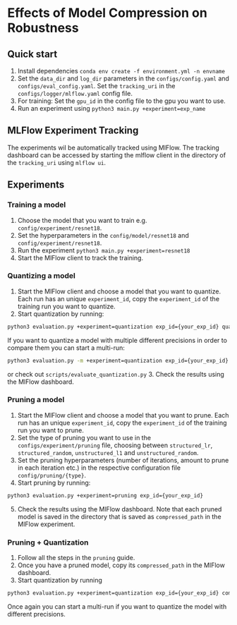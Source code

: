 # Effects of Model Compression on Robustness

## Quick start
1. Install dependencies `conda env create -f environment.yml -n envname`
2. Set the `data_dir` and `log_dir` parameters in the `configs/config.yaml` and `configs/eval_config.yaml`. Set the `tracking_uri` in the `configs/logger/mlflow.yaml` config file.
3. For training: Set the `gpu_id` in the config file to the gpu you want to use.
4. Run an experiment using `python3 main.py +experiment=exp_name`


## MLFlow Experiment Tracking
The experiments wil be automatically tracked using MlFlow. The tracking dashboard can be accessed by starting the mlflow client in the directory of the `tracking_uri` using `mlflow ui`.


## Experiments

### Training a model

1. Choose the model that you want to train e.g. `config/experiment/resnet18`.
2. Set the hyperparameters in the `config/model/resnet18` and `config/experiment/resnet18`.
3. Run the experiment `python3 main.py +experiment=resnet18`
4. Start the MlFlow client to track the training.


### Quantizing a model
1. Start the MlFlow client and choose a model that you want to quantize. Each run has an unique `experiment_id`, copy the `experiment_id` of the training run you want to quantize.
2. Start quantization by running:
```bash
python3 evaluation.py +experiment=quantization exp_id={your_exp_id} quantization.activation_precision=7 quantization.weight_precision=8
```
If you want to quantize a model with multiple different precisions in order to compare them you can start a multi-run:
```bash
python3 evaluation.py -m +experiment=quantization exp_id={your_exp_id} quantization.activation_precision=2,3,4,5,6,7 quantization.weight_precision=2,3,4,5,6,7,8
```
or check out `scripts/evaluate_quantization.py`
3. Check the results using the MlFlow dashboard.


### Pruning a model
1. Start the MlFlow client and choose a model that you want to prune. Each run has an unique `experiment_id`, copy the `experiment_id` of the training run you want to prune.
2. Set the type of pruning you want to use in the `configs/experiment/pruning` file, choosing between `structured_lr`, `structured_random`, `unstructured_l1` and `unstructured_random`.
3. Set the pruning hyperparameters (number of iterations, amount to prune in each iteration etc.) in the respective configuration file `config/pruning/{type}`.
4. Start pruning by running:
```bash
python3 evaluation.py +experiment=pruning exp_id={your_exp_id}
```
5. Check the results using the MlFlow dashboard. Note that each pruned model is saved in the directory that is saved as `compressed_path` in the MlFlow experiment.

### Pruning + Quantization
1. Follow all the steps in the `pruning` guide.
2. Once you have a pruned model, copy its `compressed_path` in the MlFlow dashboard.
3. Start quantization by running

```bash
python3 evaluation.py +experiment=quantization exp_id={your_exp_id} compressed_path={your_compressed_path} quantization.activation_precision=7 quantization.weight_precision=8
```
Once again you can start a multi-run if you want to quantize the model with different precisions.


